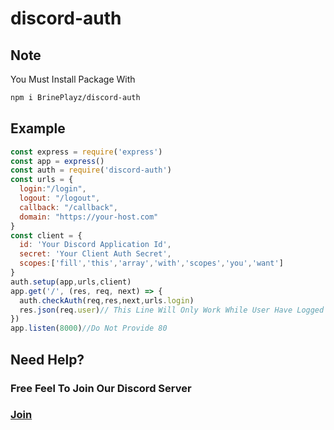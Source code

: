 # discord-auth
## Note
You Must Install Package With
```sh
npm i BrinePlayz/discord-auth
```
## Example
```js
const express = require('express')
const app = express()
const auth = require('discord-auth')
const urls = {
  login:"/login",
  logout: "/logout",
  callback: "/callback",
  domain: "https://your-host.com"
}
const client = {
  id: 'Your Discord Application Id',
  secret: 'Your Client Auth Secret',
  scopes:['fill','this','array','with','scopes','you','want']
}
auth.setup(app,urls,client)
app.get('/', (res, req, next) => {
  auth.checkAuth(req,res,next,urls.login)
  res.json(req.user)// This Line Will Only Work While User Have Logged In So We Will Make User Login If He Have Not Yet.
})
app.listen(8000)//Do Not Provide 80
```
## Need Help?
### Free Feel To Join Our Discord Server 
### [Join](https://discord.gg/P3Mp2cJmgs)
